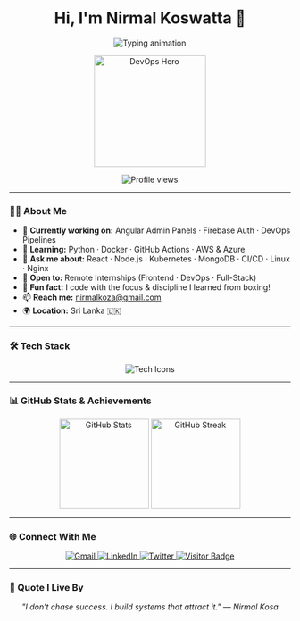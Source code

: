 <h1 align="center">Hi, I'm <b>Nirmal Koswatta</b> 👋</h1>

<p align="center">
  <img
    src="https://readme-typing-svg.herokuapp.com?font=Fira+Code&size=24&pause=800&color=4A90E2&center=true&vCenter=true&width=650&lines=DevOps+Engineer+%7C+Full-Stack+Developer;Code.+Deploy.+Automate.+Repeat."
    alt="Typing animation"
  />
</p>

<p align="center">
  <picture>
    <source media="(prefers-color-scheme: dark)" srcset="https://yourdomain.com/hero-dark.png">
    <source media="(prefers-color-scheme: light)" srcset="https://yourdomain.com/hero-light.png">
    <img src="https://yourdomain.com/hero-light.png" alt="DevOps Hero" height="200"/>
  </picture>
</p>

<p align="center">
  <img src="https://komarev.com/ghpvc/?username=nirmalkoswatta&style=flat-square&color=blue" alt="Profile views" />
</p>

---

### 👨‍💻 About Me

- 🔭 **Currently working on:** Angular Admin Panels · Firebase Auth · DevOps Pipelines  
- 🌱 **Learning:** Python · Docker · GitHub Actions · AWS & Azure  
- 💬 **Ask me about:** React · Node.js · Kubernetes · MongoDB · CI/CD · Linux · Nginx  
- 🤝 **Open to:** Remote Internships (Frontend · DevOps · Full-Stack)  
- 🥊 **Fun fact:** I code with the focus & discipline I learned from boxing!  
- 📫 **Reach me:** [nirmalkoza@gmail.com](mailto:nirmalkoza@gmail.com)  
- 🌍 **Location:** Sri Lanka 🇱🇰  

---

### 🛠️ Tech Stack

<p align="center">
  <img src="https://skillicons.dev/icons?i=html,css,js,react,angular,nodejs,express,mongodb,git,github,docker,kubernetes,firebase&theme=light" alt="Tech Icons" />
</p>

---

### 📊 GitHub Stats & Achievements

<p align="center">
  <img
    src="https://github-readme-stats.vercel.app/api?username=nirmalkoswatta&show_icons=true&theme=light&hide_border=true"
    height="160"
    alt="GitHub Stats"
  />
  <img
    src="https://github-readme-streak-stats.herokuapp.com/?user=nirmalkoswatta&theme=light&hide_border=true"
    height="160"
    alt="GitHub Streak"
  />
</p>

---

### 🌐 Connect With Me

<p align="center">
  <a href="mailto:nirmalkoza@gmail.com">
    <img src="https://img.shields.io/badge/Gmail-EA4335?style=for-the-badge&logo=gmail&logoColor=white" alt="Gmail" />
  </a>
  <a href="https://linkedin.com/in/nirmal-koswatta-a7889b281" target="_blank">
    <img src="https://img.shields.io/badge/LinkedIn-0077B5?style=for-the-badge&logo=linkedin&logoColor=white" alt="LinkedIn" />
  </a>
  <a href="https://twitter.com/NKosa003" target="_blank">
    <img src="https://img.shields.io/badge/Twitter-1DA1F2?style=for-the-badge&logo=twitter&logoColor=white" alt="Twitter" />
  </a>
  <a href="https://visitor-badge.glitch.me/badge?page_id=nirmalkoswatta.nirmalkoswatta">
    <img src="https://visitor-badge.glitch.me/badge?page_id=nirmalkoswatta.nirmalkoswatta" alt="Visitor Badge" />
  </a>
</p>

---

### 🧠 Quote I Live By

<p align="center">
  <i>"I don’t chase success. I build systems that attract it." — Nirmal Kosa</i>
</p>
